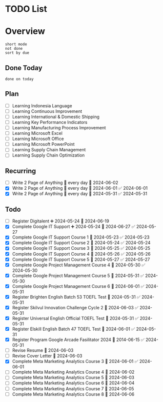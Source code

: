 # TODO List

# Overview
```tasks
short mode
not done
sort by due
```
## Done Today
```tasks
done on today
```
## Plan
- [ ] Learning Indonesia Language
- [ ] Learning Continuous Improvement
- [ ] Learning International & Domestic Shipping
- [ ] Learning Key Performance Indicators
- [ ] Learning Manufacturing Process Improvement
- [ ] Learning Microsoft Excel
- [ ] Learning Microsoft Office
- [ ] Learning Microsoft PowerPoint
- [ ] Learning Supply Chain Management
- [ ] Learning Supply Chain Optimization

## Recurring
- [ ] Write 2 Page of Anything 🔁 every day 🛫 2024-06-02
- [x] Write 2 Page of Anything 🔁 every day 🛫 2024-06-01 ✅ 2024-06-01
- [x] Write 2 Page of Anything 🔁 every day 🛫 2024-05-31 ✅ 2024-05-31
## Todo
- [ ] Register Digitalent ➕ 2024-05-24 📅 2024-06-19
- [x] Complete Google IT Support ➕ 2024-05-24 📅 2024-06-27 ✅ 2024-05-27
- [x] Complete Google IT Support Course 1 📅 2024-05-23 ✅ 2024-05-23
- [x] Complete Google IT Support Course 2 📅 2024-05-24 ✅ 2024-05-24
- [x] Complete Google IT Support Course 3 📅 2024-05-25 ✅ 2024-05-25
- [x] Complete Google IT Support Course 4 📅 2024-05-26 ✅ 2024-05-26
- [x] Complete Google IT Support Course 5 📅 2024-05-27 ✅ 2024-05-27
- [x] Complete Google Project Management Course 4 📅 2024-05-30 ✅ 2024-05-30
- [x] Complete Google Project Management Course 5 📅 2024-05-31 ✅ 2024-05-30
- [x] Complete Google Project Management Course 6 📅 2024-06-01 ✅ 2024-05-31
- [x] Register Brighten English Batch 53 TOEFL Test 📅 2024-05-31 ✅ 2024-05-31
- [x] Register Skilvul Innovation Challenge Cycle 2 📅 2024-06-03 ✅ 2024-05-31
- [x] Register Universal English Official TOEFL Test 📅 2024-05-31 ✅ 2024-05-31
- [x] Register Elskill English Batch 47 TOEFL Test 📅 2024-06-01 ✅ 2024-05-31
- [x] Register Program Google Arcade Fasilitator 2024 📅 2014-06-15 ✅ 2024-05-31
- [ ] Revise Resume 📅 2024-06-03
- [ ] Revise Cover Letter 📅 2024-06-03
- [x] Complete Meta Marketing Analytics Course 3 📅 2024-06-01 ✅ 2024-06-01
- [ ] Complete Meta Marketing Analytics Course 4 📅 2024-06-02 
- [ ] Complete Meta Marketing Analytics Course 5 📅 2024-06-03
- [ ] Complete Meta Marketing Analytics Course 6 📅 2024-06-04 
- [ ] Complete Meta Marketing Analytics Course 7 📅 2024-06-05 
- [ ] Complete Meta Marketing Analytics Course 8 📅 2024-06-06 